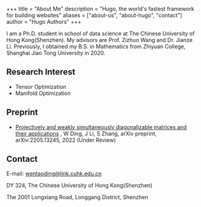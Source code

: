 +++
title = "About Me"
description = "Hugo, the world's fastest framework for building websites"
aliases = ["about-us", "about-hugo", "contact"]
author = "Hugo Authors"
+++

I am a Ph.D. student in school of data science at The Chinese University of Hong Kong(Shenzhen). My advisors are Prof. Zizhuo Wang and Dr. Jianze Li. Previously, I obtained my B.S. in Mathematics from Zhiyuan College, Shanghai Jiao Tong University in 2020.

## Research Interest
- Tensor Optimization
- Manifold Optimization

## Preprint
- [Projectively and weakly simultaneously diagonalizable matrices and their applications](https://arxiv.org/abs/2205.13245)
, W Ding, J Li, S Zhang, arXiv preprint, arXiv:2205.13245, 2022 (Under Review)

## Contact
E-mail: wentaoding@link.cuhk.edu.cn

DY 324, The Chinese University of Hong Kong(Shenzhen)

The  2001 Longxiang Road, Longgang District, Shenzhen
